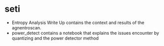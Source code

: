 # seti
* Entropy Analysis Write Up contains the context and results of the agnentroscan. 
* power_detect contains a notebook that explains the issues encounter by quantizing and the power detector method
